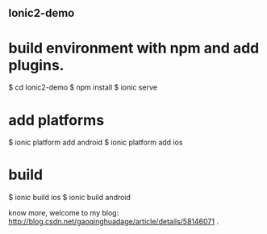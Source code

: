 ## Ionic2-demo
# build environment with npm and add plugins.
$ cd Ionic2-demo
$ npm install
$ ionic serve 

# add platforms
$ ionic platform add android
$ ionic platform add ios
# build
$ ionic build ios
$ ionic build android

know more, welcome to my blog: http://blog.csdn.net/gaoqinghuadage/article/details/58146071 .
